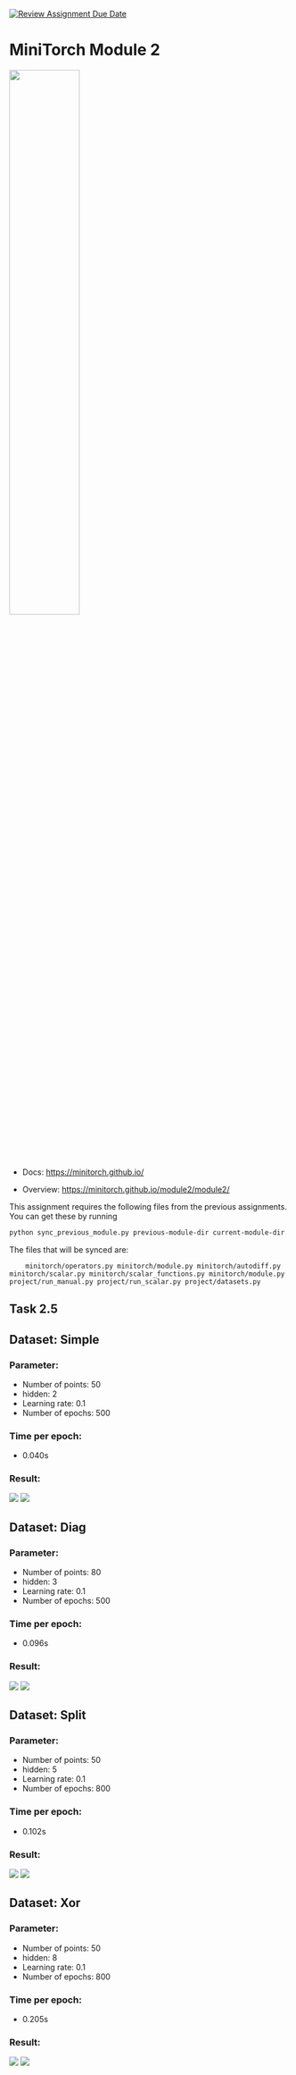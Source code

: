 [![Review Assignment Due Date](https://classroom.github.com/assets/deadline-readme-button-22041afd0340ce965d47ae6ef1cefeee28c7c493a6346c4f15d667ab976d596c.svg)](https://classroom.github.com/a/YFgwt0yY)
# MiniTorch Module 2

<img src="https://minitorch.github.io/minitorch.svg" width="50%">


* Docs: https://minitorch.github.io/

* Overview: https://minitorch.github.io/module2/module2/

This assignment requires the following files from the previous assignments. You can get these by running

```bash
python sync_previous_module.py previous-module-dir current-module-dir
```

The files that will be synced are:

        minitorch/operators.py minitorch/module.py minitorch/autodiff.py minitorch/scalar.py minitorch/scalar_functions.py minitorch/module.py project/run_manual.py project/run_scalar.py project/datasets.py


## Task 2.5

## Dataset: Simple

### Parameter: 
- Number of points: 50
- hidden: 2
- Learning rate: 0.1
- Number of epochs: 500

### Time per epoch:
- 0.040s

### Result:
<img src="simple_result.png">
<img src="simple_logs.png">



## Dataset: Diag

### Parameter: 
- Number of points: 80
- hidden: 3
- Learning rate: 0.1
- Number of epochs: 500

### Time per epoch:
- 0.096s

### Result:
<img src="diag_result.png">
<img src="diag_logs.png">



## Dataset: Split

### Parameter: 
- Number of points: 50
- hidden: 5
- Learning rate: 0.1
- Number of epochs: 800

### Time per epoch:
- 0.102s

### Result:
<img src="split_result.png">
<img src="split_logs.png">



## Dataset: Xor

### Parameter: 
- Number of points: 50
- hidden: 8
- Learning rate: 0.1
- Number of epochs: 800

### Time per epoch:
- 0.205s

### Result:
<img src="xor_result.png">
<img src="xor_logs.png">
